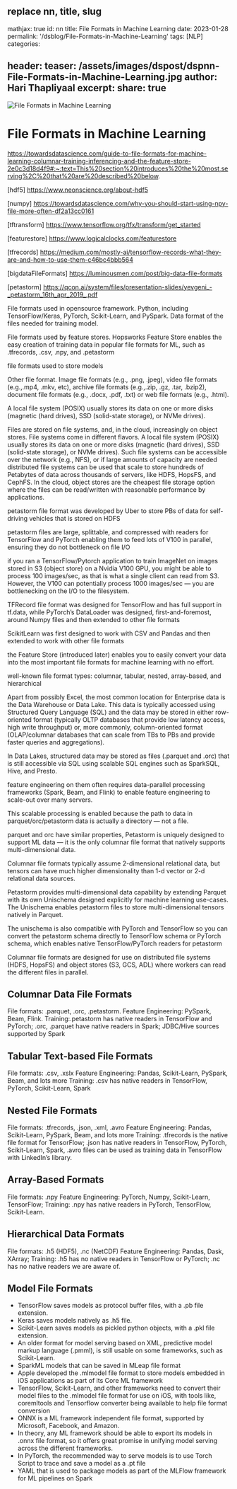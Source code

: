 replace nn, title, slug
---
mathjax: true
id: nn
title: File Formats in Machine Learning 
date: 2023-01-28
permalink: '/dsblog/File-Formats-in-Machine-Learning'
tags: [NLP] 
categories: 

header:
    teaser: /assets/images/dspost/dspnn-File-Formats-in-Machine-Learning.jpg
author: Hari Thapliyaal 
excerpt:
share: true 
---

![File Formats in Machine Learning ](/assets/images/dspost/dspnn-File-Formats-in-Machine-Learning.jpg)


# File Formats in Machine Learning 

https://towardsdatascience.com/guide-to-file-formats-for-machine-learning-columnar-training-inferencing-and-the-feature-store-2e0c3d18d4f9#:~:text=This%20section%20introduces%20the%20most,serving%2C%20that%20are%20described%20below.


[hdf5] https://www.neonscience.org/about-hdf5

[numpy] https://towardsdatascience.com/why-you-should-start-using-npy-file-more-often-df2a13cc0161

[tftransform] https://www.tensorflow.org/tfx/transform/get_started

[featurestore] https://www.logicalclocks.com/featurestore

[tfrecords] https://medium.com/mostly-ai/tensorflow-records-what-they-are-and-how-to-use-them-c46bc4bbb564

[bigdataFileFormats] https://luminousmen.com/post/big-data-file-formats

[petastorm] https://qcon.ai/system/files/presentation-slides/yevgeni_-_petastorm_16th_apr_2019_.pdf


File formats used in opensource framework. Python, including TensorFlow/Keras, PyTorch, Scikit-Learn, and PySpark.
Data format of the files needed for training model.

File formats used by feature stores. Hopsworks Feature Store enables the easy creation of training data in popular file formats for ML, such as .tfrecords, .csv, .npy, and .petastorm

file formats used to store models

Other file format. Image file formats (e.g., .png, .jpeg), video file formats (e.g.,.mp4, .mkv, etc), archive file formats (e.g.,.zip, .gz, .tar, .bzip2), document file formats (e.g., .docx, .pdf, .txt) or web file formats (e.g., .html).

A local file system (POSIX) usually stores its data on one or more disks (magnetic (hard drives), SSD (solid-state storage), or NVMe drives). 

Files are stored on file systems, and, in the cloud, increasingly on object stores. File systems come in different flavors. A local file system (POSIX) usually stores its data on one or more disks (magnetic (hard drives), SSD (solid-state storage), or NVMe drives). Such file systems can be accessible over the network (e.g., NFS), or if large amounts of capacity are needed distributed file systems can be used that scale to store hundreds of Petabytes of data across thousands of servers, like HDFS, HopsFS, and CephFS. In the cloud, object stores are the cheapest file storage option where the files can be read/written with reasonable performance by applications.


petastorm file format was developed by Uber to store PBs of data for self-driving vehicles that is stored on HDFS

 petastorm files are large, splittable, and compressed with readers for TensorFlow and PyTorch enabling them to feed lots of V100 in parallel, ensuring they do not bottleneck on file I/O
 
 if you ran a TensorFlow/Pytorch application to train ImageNet on images stored in S3 (object store) on a Nvidia V100 GPU, you might be able to process 100 images/sec, as that is what a single client can read from S3. However, the V100 can potentially process 1000 images/sec — you are bottlenecking on the I/O to the filesystem.
 
 TFRecord file format was designed for TensorFlow and has full support in tf.data, while PyTorch’s DataLoader was designed, first-and-foremost, around Numpy files and then extended to other file formats
 
 ScikitLearn was first designed to work with CSV and Pandas and then extended to work with other file formats
 
  the Feature Store (introduced later) enables you to easily convert your data into the most important file formats for machine learning with no effort.
  
  
  
well-known file format types: columnar, tabular, nested, array-based, and hierarchical


Apart from possibly Excel, the most common location for Enterprise data is the Data Warehouse or Data Lake. This data is typically accessed using Structured Query Language (SQL) and the data may be stored in either row-oriented format (typically OLTP databases that provide low latency access, high write throughput) or, more commonly, column-oriented format (OLAP/columnar databases that can scale from TBs to PBs and provide faster queries and aggregations).

In Data Lakes, structured data may be stored as files (.parquet and .orc) that is still accessible via SQL using scalable SQL engines such as SparkSQL, Hive, and Presto.

feature engineering on them often requires data-parallel processing frameworks (Spark, Beam, and Flink) to enable feature engineering to scale-out over many servers.


This scalable processing is enabled because the path to data in parquet/orc/petastorm data is actually a directory — not a file.

parquet and orc have similar properties, Petastorm is uniquely designed to support ML data — it is the only columnar file format that natively supports multi-dimensional data.

Columnar file formats typically assume 2-dimensional relational data, but tensors can have much higher dimensionality than 1-d vector or 2-d relational data sources.

Petastorm provides multi-dimensional data capability by extending Parquet with its own Unischema designed explicitly for machine learning use-cases. The Unischema enables petastorm files to store multi-dimensional tensors natively in Parquet.

The unischema is also compatible with PyTorch and TensorFlow so you can convert the petastorm schema directly to TensorFlow schema or PyTorch schema, which enables native TensorFlow/PyTorch readers for petastorm

Columnar file formats are designed for use on distributed file systems (HDFS, HopsFS) and object stores (S3, GCS, ADL) where workers can read the different files in parallel.


## Columnar Data File Formats
File formats: .parquet, .orc, .petastorm.
Feature Engineering: PySpark, Beam, Flink.
Training:.petastorm has native readers in TensorFlow and PyTorch; .orc, .parquet have native readers in Spark; JDBC/Hive sources supported by Spark

## Tabular Text-based File Formats
File formats: .csv, .xslx
Feature Engineering: Pandas, Scikit-Learn, PySpark, Beam, and lots more
Training: .csv has native readers in TensorFlow, PyTorch, Scikit-Learn, Spark


## Nested File Formats

File formats: .tfrecords, .json, .xml, .avro
Feature Engineering: Pandas, Scikit-Learn, PySpark, Beam, and lots more
Training: .tfrecords is the native file format for TensorFlow; .json has native readers in TensorFlow, PyTorch, Scikit-Learn, Spark, .avro files can be used as training data in TensorFlow with LinkedIn’s library.



## Array-Based Formats

File formats: .npy
Feature Engineering: PyTorch, Numpy, Scikit-Learn, TensorFlow;
Training: .npy has native readers in PyTorch, TensorFlow, Scikit-Learn.


## Hierarchical Data Formats

File formats: .h5 (HDF5), .nc (NetCDF)
Feature Engineering: Pandas, Dask, XArray;
Training: .h5 has no native readers in TensorFlow or PyTorch; .nc has no native readers we are aware of.

## Model File Formats
- TensorFlow saves models as protocol buffer files, with a .pb file extension. 
- Keras saves models natively as .h5 file. 
- Scikit-Learn saves models as pickled python objects, with a .pkl file extension. 
- An older format for model serving based on XML, predictive model markup language (.pmml), is still usable on some frameworks, such as Scikit-Learn.
- SparkML models that can be saved in MLeap file format 
- Apple developed the .mlmodel file format to store models embedded in iOS applications as part of its Core ML framework
- TensorFlow, Scikit-Learn, and other frameworks need to convert their model files to the .mlmodel file format for use on iOS, with tools like, coremltools and Tensorflow converter being available to help file format conversion
- ONNX is a ML framework independent file format, supported by Microsoft, Facebook, and Amazon.
- In theory, any ML framework should be able to export its models in .onnx file format, so it offers great promise in unifying model serving across the different frameworks. 
- In PyTorch, the recommended way to serve models is to use Torch Script to trace and save a model as a .pt file
- YAML that is used to package models as part of the MLFlow framework for ML pipelines on Spark
 
 